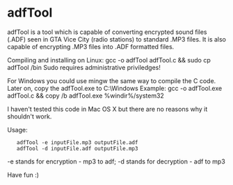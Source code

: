 # adfTool

adfTool is a tool which is capable of converting encrypted sound files (.ADF) seen in GTA Vice City (radio stations) to standard .MP3 files. It is also capable of encrypting .MP3 files into .ADF formatted files.

Compiling and installing on Linux: gcc -o adfTool adfTool.c && sudo cp adfTool /bin
Sudo requires administrative priviledges!

For Windows you could use mingw the same way to compile the C code. Later on, copy the adfTool.exe to C:\Windows
Example: gcc -o adfTool.exe adfTool.c && copy /b adfTool.exe %windir%/system32

I haven't tested this code in Mac OS X but there are no reasons why it shouldn't work.

Usage: 

       adfTool -e inputFile.mp3 outputFile.adf
       adfTool -d inputFile.adf outputFile.mp3
       

-e stands for encryption - mp3 to adf; -d stands for decryption - adf to mp3

Have fun :)
